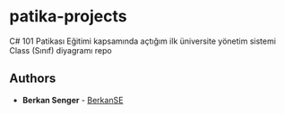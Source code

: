 # patika-projects
C# 101 Patikası Eğitimi kapsamında açtığım ilk üniversite yönetim sistemi Class (Sınıf) diyagramı repo

## Authors

* **Berkan Senger** - [BerkanSE](https://github.com/BerkanSE)
